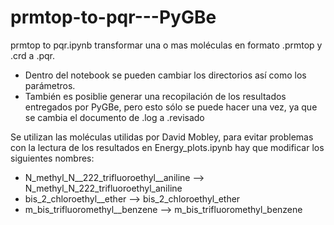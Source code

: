 # prmtop-to-pqr---PyGBe

prmtop to pqr.ipynb transformar una o mas moléculas en formato .prmtop y .crd a .pqr. 
- Dentro del notebook se pueden cambiar los directorios así como los parámetros. 
- También es posiblie generar una recopilación de los resultados entregados por PyGBe, pero esto sólo se puede hacer una vez, ya que se cambia el documento de .log a .revisado




Se utilizan las moléculas utilidas por David Mobley, para evitar problemas con la lectura de los resultados en Energy_plots.ipynb hay que modificar los siguientes nombres:
- N_methyl_N__222_trifluoroethyl__aniline --> N_methyl_N_222_trifluoroethyl_aniline
- bis_2_chloroethyl__ether --> bis_2_chloroethyl_ether
- m_bis_trifluoromethyl__benzene --> m_bis_trifluoromethyl_benzene
